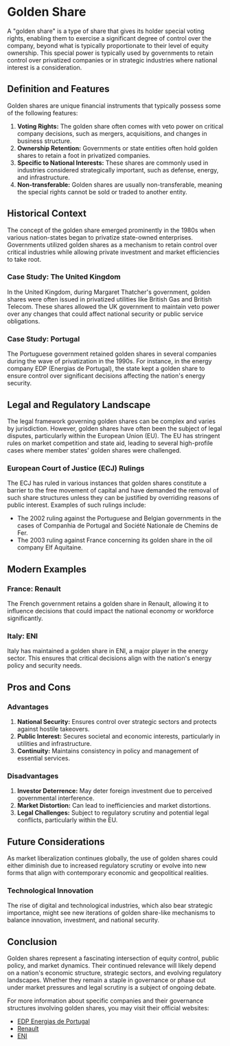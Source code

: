 # Golden Share

A "golden share" is a type of share that gives its holder special voting rights, enabling them to exercise a significant degree of control over the company, beyond what is typically proportionate to their level of equity ownership. This special power is typically used by governments to retain control over privatized companies or in strategic industries where national interest is a consideration. 

## Definition and Features

Golden shares are unique financial instruments that typically possess some of the following features:

1. **Voting Rights:** The golden share often comes with veto power on critical company decisions, such as mergers, acquisitions, and changes in business structure.
2. **Ownership Retention:** Governments or state entities often hold golden shares to retain a foot in privatized companies.
3. **Specific to National Interests:** These shares are commonly used in industries considered strategically important, such as defense, energy, and infrastructure.
4. **Non-transferable:** Golden shares are usually non-transferable, meaning the special rights cannot be sold or traded to another entity.

## Historical Context

The concept of the golden share emerged prominently in the 1980s when various nation-states began to privatize state-owned enterprises. Governments utilized golden shares as a mechanism to retain control over critical industries while allowing private investment and market efficiencies to take root.

### Case Study: The United Kingdom

In the United Kingdom, during Margaret Thatcher's government, golden shares were often issued in privatized utilities like British Gas and British Telecom. These shares allowed the UK government to maintain veto power over any changes that could affect national security or public service obligations.

### Case Study: Portugal

The Portuguese government retained golden shares in several companies during the wave of privatization in the 1990s. For instance, in the energy company EDP (Energias de Portugal), the state kept a golden share to ensure control over significant decisions affecting the nation's energy security.

## Legal and Regulatory Landscape

The legal framework governing golden shares can be complex and varies by jurisdiction. However, golden shares have often been the subject of legal disputes, particularly within the European Union (EU). The EU has stringent rules on market competition and state aid, leading to several high-profile cases where member states' golden shares were challenged.

### European Court of Justice (ECJ) Rulings

The ECJ has ruled in various instances that golden shares constitute a barrier to the free movement of capital and have demanded the removal of such share structures unless they can be justified by overriding reasons of public interest. Examples of such rulings include:

- The 2002 ruling against the Portuguese and Belgian governments in the cases of Companhia de Portugal and Société Nationale de Chemins de Fer.
- The 2003 ruling against France concerning its golden share in the oil company Elf Aquitaine.

## Modern Examples

### France: Renault

The French government retains a golden share in Renault, allowing it to influence decisions that could impact the national economy or workforce significantly.

### Italy: ENI

Italy has maintained a golden share in ENI, a major player in the energy sector. This ensures that critical decisions align with the nation's energy policy and security needs.

## Pros and Cons

### Advantages

1. **National Security:** Ensures control over strategic sectors and protects against hostile takeovers.
2. **Public Interest:** Secures societal and economic interests, particularly in utilities and infrastructure.
3. **Continuity:** Maintains consistency in policy and management of essential services.

### Disadvantages

1. **Investor Deterrence:** May deter foreign investment due to perceived governmental interference.
2. **Market Distortion:** Can lead to inefficiencies and market distortions.
3. **Legal Challenges:** Subject to regulatory scrutiny and potential legal conflicts, particularly within the EU.

## Future Considerations

As market liberalization continues globally, the use of golden shares could either diminish due to increased regulatory scrutiny or evolve into new forms that align with contemporary economic and geopolitical realities.

### Technological Innovation

The rise of digital and technological industries, which also bear strategic importance, might see new iterations of golden share-like mechanisms to balance innovation, investment, and national security.

## Conclusion

Golden shares represent a fascinating intersection of equity control, public policy, and market dynamics. Their continued relevance will likely depend on a nation's economic structure, strategic sectors, and evolving regulatory landscapes. Whether they remain a staple in governance or phase out under market pressures and legal scrutiny is a subject of ongoing debate.

For more information about specific companies and their governance structures involving golden shares, you may visit their official websites:

- [EDP Energias de Portugal](https://www.edp.com/)
- [Renault](https://www.renaultgroup.com/en/)
- [ENI](https://www.eni.com/en-IT/home.html)